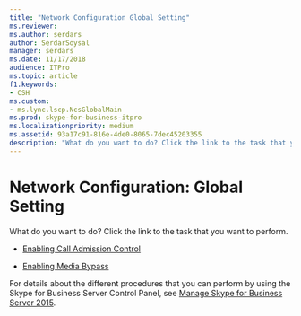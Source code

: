 ```yaml
---
title: "Network Configuration Global Setting"
ms.reviewer: 
ms.author: serdars
author: SerdarSoysal
manager: serdars
ms.date: 11/17/2018
audience: ITPro
ms.topic: article
f1.keywords:
- CSH
ms.custom:
- ms.lync.lscp.NcsGlobalMain
ms.prod: skype-for-business-itpro
ms.localizationpriority: medium
ms.assetid: 93a17c91-816e-4de0-8065-7dec45203355
description: "What do you want to do? Click the link to the task that you want to perform."
---
```


# Network Configuration: Global Setting

What do you want to do? Click the link to the task that you want to perform.

- [Enabling Call Admission Control](/previous-versions/office/lync-server-2013/lync-server-2013-enabling-call-admission-control)

- [Enabling Media Bypass](/previous-versions/office/lync-server-2013/lync-server-2013-enabling-network-media-bypass)

For details about the different procedures that you can perform by using the Skype for Business Server Control Panel, see [Manage Skype for Business Server 2015](../../manage/manage.md).
